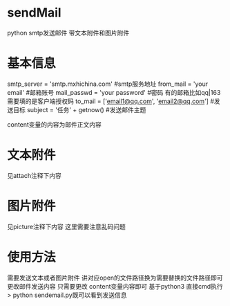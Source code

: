 # sendMail
python smtp发送邮件 带文本附件和图片附件

# 基本信息
smtp_server = 'smtp.mxhichina.com'  #smtp服务地址
from_mail = 'your email'   #邮箱账号
mail_passwd = 'your password'  #密码 有的邮箱比如qq|163需要填的是客户端授权码
to_mail = ['email1@qq.com', 'email2@qq.com']  #发送目标
subject = '任务' + getnow() #发送邮件主题

content变量的内容为邮件正文内容

# 文本附件
见attach注释下内容

# 图片附件
见picture注释下内容 这里需要注意乱码问题

# 使用方法
需要发送文本或者图片附件 讲对应open的文件路径换为需要替换的文件路径即可
更改邮件发送内容 只需要更改 content变量内容即可
基于python3 直接cmd执行> python sendemail.py既可以看到发送信息
